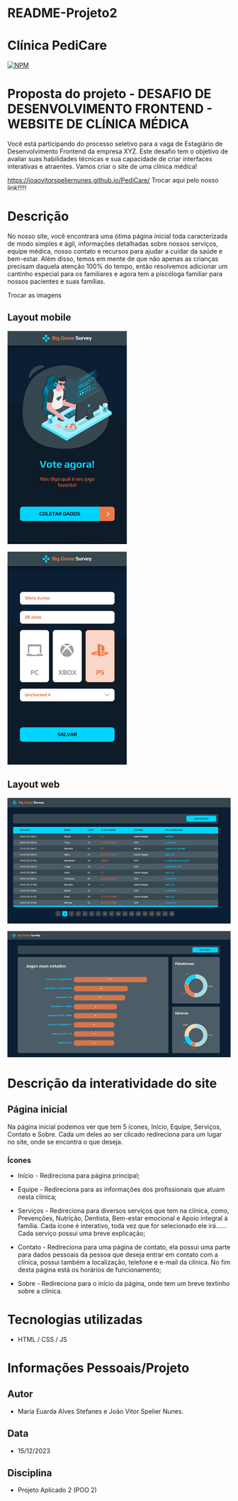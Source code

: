 # README-Projeto2
# Clínica PediCare
[![NPM](https://img.shields.io/npm/l/react)](https://github.com/devsuperior/sds1-wmazoni/blob/master/LICENSE) 

# Proposta do projeto - DESAFIO DE DESENVOLVIMENTO FRONTEND - WEBSITE DE CLÍNICA MÉDICA
Você está participando do processo seletivo para a vaga de Estagiário de
Desenvolvimento Frontend da empresa XYZ. Este desafio tem o objetivo de avaliar
suas habilidades técnicas e sua capacidade de criar interfaces interativas e atraentes.
Vamos criar o site de uma clínica médica!

https://joaovitorspeliernunes.github.io/PediCare/    Trocar aqui pelo nosso link!!!!!


# Descrição
No nosso site, você encontrará uma ótima página inicial toda caracterizada de modo simples e ágil, informações detalhadas sobre nossos serviços, equipe médica, nosso contato e recursos para ajudar a cuidar da saúde e bem-estar. Além disso, temos em mente de que não apenas as crianças precisam daquela atenção 100% do tempo, então resolvemos adicionar um cantinho especial para os familiares e agora tem a piscóloga familiar para nossos pacientes e suas famílias.


Trocar as imagens
## Layout mobile
![Mobile 1](https://github.com/acenelio/assets/raw/main/sds1/mobile1.png) 

![Mobile 2](https://github.com/acenelio/assets/raw/main/sds1/mobile2.png)

## Layout web
![Web 1](https://github.com/acenelio/assets/raw/main/sds1/web1.png)

![Web 2](https://github.com/acenelio/assets/raw/main/sds1/web2.png)

# Descrição da interatividade do site
## Página inicial
Na página inicial podemos ver que tem 5 ícones, Início, Equipe, Serviços, Contato e Sobre. Cada um deles ao ser clicado redireciona para um lugar no site, onde se encontra o que deseja.
### Ícones
- Início - Redireciona para página principal;
  
- Equipe - Redireciona para as informações dos profissionais que atuam nesta clínica;
  
- Serviços - Redireciona para diversos serviços que tem na clínica, como, Prevenções, Nutrição, Dentista, Bem-estar emocional e Apoio integral à família. Cada ícone é interativo, toda vez que for selecionado ele irá...... Cada serviço possui uma breve explicação;
  
- Contato - Redireciona para uma página de contato, ela possui uma parte para dados pessoais da pessoa que deseja entrar em contato com a clínica, possui também a localização, telefone e e-mail da clínica. No fim desta página está os horários de funcionamento;
  
- Sobre - Redireciona para o início da página, onde tem um breve textinho sobre a clínica.

## 

# Tecnologias utilizadas
- HTML / CSS / JS 

# Informações Pessoais/Projeto

## Autor

- Maria Euarda Alves Stefanes e João Vitor Spelier Nunes.

## Data
- 15/12/2023

## Disciplina
- Projeto Aplicado 2 (POO 2)


